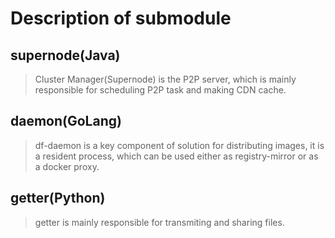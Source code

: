 # Description of submodule

## supernode(Java)
> Cluster Manager(Supernode) is the P2P server, which is mainly responsible for scheduling P2P task and making CDN cache.

## daemon(GoLang)
> df-daemon is a key component of solution for distributing images,
 it is a resident process, which can be used either as registry-mirror or as a docker proxy.

## getter(Python)

> getter is mainly responsible for transmiting and sharing files.
